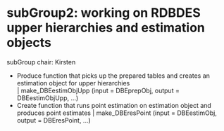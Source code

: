 # subGroup2: working on RDBDES upper hierarchies and estimation objects

subGroup chair: Kirsten


- Produce function that picks up the prepared tables and creates an estimation object for upper hierarchies  
| make_DBEestimObjUpp (input = DBEprepObj, output = DBEestimObjUpp, ...)
- Create function that runs point estimation on estimation object and produces point estimates 
| make_DBEresPoint (input = DBEestimObj, output = DBEresPoint, ...)



